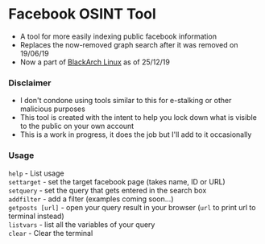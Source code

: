 # Facebook OSINT Tool
* A tool for more easily indexing public facebook information
* Replaces the now-removed graph search after it was removed on 19/06/19
* Now a part of [BlackArch Linux](https://github.com/BlackArch/blackarch) as of 25/12/19

### Disclaimer
* I don't condone using tools similar to this for e-stalking or other malicious purposes
* This tool is created with the intent to help you lock down what is visible to the public on your own account
* This is a work in progress, it does the job but I'll add to it occasionally

### Usage
`help` - List usage  
`settarget` - set the target facebook page (takes name, ID or URL)  
`setquery` - set the query that gets entered in the search box  
`addfilter` - add a filter (examples coming soon...)  
`getposts [url]` - open your query result in your browser (`url` to print url to terminal instead)   
`listvars` - list all the variables of your query  
`clear` - Clear the terminal
